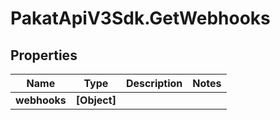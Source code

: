 # PakatApiV3Sdk.GetWebhooks

## Properties
Name | Type | Description | Notes
------------ | ------------- | ------------- | -------------
**webhooks** | **[Object]** |  | 



